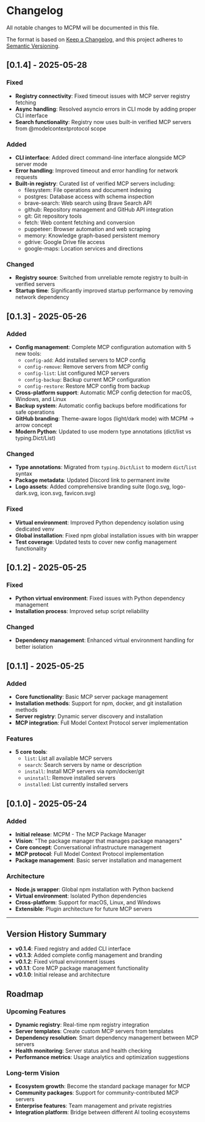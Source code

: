 # Changelog

All notable changes to MCPM will be documented in this file.

The format is based on [Keep a Changelog](https://keepachangelog.com/en/1.0.0/),
and this project adheres to [Semantic Versioning](https://semver.org/spec/v2.0.0.html).

## [0.1.4] - 2025-05-28

### Fixed
- **Registry connectivity**: Fixed timeout issues with MCP server registry fetching
- **Async handling**: Resolved asyncio errors in CLI mode by adding proper CLI interface
- **Search functionality**: Registry now uses built-in verified MCP servers from @modelcontextprotocol scope

### Added
- **CLI interface**: Added direct command-line interface alongside MCP server mode
- **Error handling**: Improved timeout and error handling for network requests
- **Built-in registry**: Curated list of verified MCP servers including:
  - filesystem: File operations and document indexing
  - postgres: Database access with schema inspection
  - brave-search: Web search using Brave Search API
  - github: Repository management and GitHub API integration
  - git: Git repository tools
  - fetch: Web content fetching and conversion
  - puppeteer: Browser automation and web scraping
  - memory: Knowledge graph-based persistent memory
  - gdrive: Google Drive file access
  - google-maps: Location services and directions

### Changed
- **Registry source**: Switched from unreliable remote registry to built-in verified servers
- **Startup time**: Significantly improved startup performance by removing network dependency

## [0.1.3] - 2025-05-26

### Added
- **Config management**: Complete MCP configuration automation with 5 new tools:
  - `config-add`: Add installed servers to MCP config
  - `config-remove`: Remove servers from MCP config  
  - `config-list`: List configured MCP servers
  - `config-backup`: Backup current MCP configuration
  - `config-restore`: Restore MCP config from backup
- **Cross-platform support**: Automatic MCP config detection for macOS, Windows, and Linux
- **Backup system**: Automatic config backups before modifications for safe operations
- **GitHub branding**: Theme-aware logos (light/dark mode) with MCPM → arrow concept
- **Modern Python**: Updated to use modern type annotations (dict/list vs typing.Dict/List)

### Changed
- **Type annotations**: Migrated from `typing.Dict`/`List` to modern `dict`/`list` syntax
- **Package metadata**: Updated Discord link to permanent invite
- **Logo assets**: Added comprehensive branding suite (logo.svg, logo-dark.svg, icon.svg, favicon.svg)

### Fixed
- **Virtual environment**: Improved Python dependency isolation using dedicated venv
- **Global installation**: Fixed npm global installation issues with bin wrapper
- **Test coverage**: Updated tests to cover new config management functionality

## [0.1.2] - 2025-05-25

### Fixed
- **Python virtual environment**: Fixed issues with Python dependency management
- **Installation process**: Improved setup script reliability

### Changed
- **Dependency management**: Enhanced virtual environment handling for better isolation

## [0.1.1] - 2025-05-25

### Added
- **Core functionality**: Basic MCP server package management
- **Installation methods**: Support for npm, docker, and git installation methods
- **Server registry**: Dynamic server discovery and installation
- **MCP integration**: Full Model Context Protocol server implementation

### Features
- **5 core tools**:
  - `list`: List all available MCP servers
  - `search`: Search servers by name or description
  - `install`: Install MCP servers via npm/docker/git
  - `uninstall`: Remove installed servers
  - `installed`: List currently installed servers

## [0.1.0] - 2025-05-24

### Added
- **Initial release**: MCPM - The MCP Package Manager
- **Vision**: "The package manager that manages package managers"
- **Core concept**: Conversational infrastructure management
- **MCP protocol**: Full Model Context Protocol implementation
- **Package management**: Basic server installation and management

### Architecture
- **Node.js wrapper**: Global npm installation with Python backend
- **Virtual environment**: Isolated Python dependencies
- **Cross-platform**: Support for macOS, Linux, and Windows
- **Extensible**: Plugin architecture for future MCP servers

---

## Version History Summary

- **v0.1.4**: Fixed registry and added CLI interface
- **v0.1.3**: Added complete config management and branding  
- **v0.1.2**: Fixed virtual environment issues
- **v0.1.1**: Core MCP package management functionality
- **v0.1.0**: Initial release and architecture

## Roadmap

### Upcoming Features
- **Dynamic registry**: Real-time npm registry integration
- **Server templates**: Create custom MCP servers from templates
- **Dependency resolution**: Smart dependency management between MCP servers
- **Health monitoring**: Server status and health checking
- **Performance metrics**: Usage analytics and optimization suggestions

### Long-term Vision
- **Ecosystem growth**: Become the standard package manager for MCP
- **Community packages**: Support for community-contributed MCP servers
- **Enterprise features**: Team management and private registries
- **Integration platform**: Bridge between different AI tooling ecosystems